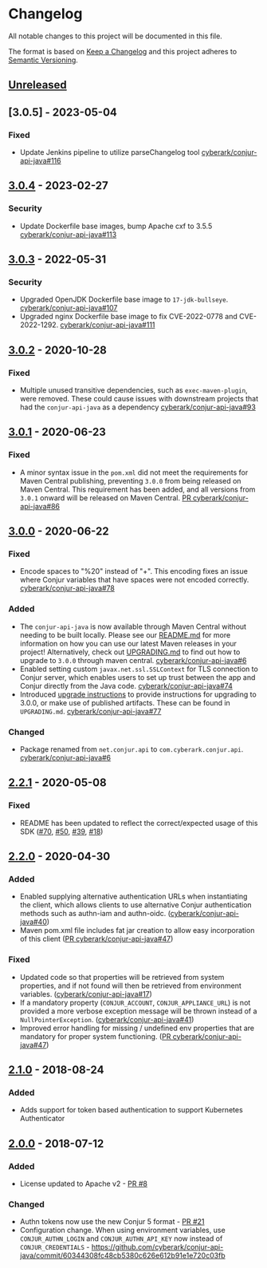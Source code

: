 # Changelog
All notable changes to this project will be documented in this file.

The format is based on [Keep a Changelog](http://keepachangelog.com/en/1.0.0/)
and this project adheres to [Semantic Versioning](http://semver.org/spec/v2.0.0.html).

## [Unreleased]

## [3.0.5] - 2023-05-04

### Fixed
- Update Jenkins pipeline to utilize parseChangelog tool
  [cyberark/conjur-api-java#116](https://github.com/cyberark/conjur-api-java/issues/116)

## [3.0.4] - 2023-02-27

### Security
- Update Dockerfile base images, bump Apache cxf to 3.5.5
  [cyberark/conjur-api-java#113](https://github.com/cyberark/conjur-api-java/issues/113)

## [3.0.3] - 2022-05-31

### Security
- Upgraded OpenJDK Dockerfile base image to `17-jdk-bullseye`.
  [cyberark/conjur-api-java#107](https://github.com/cyberark/conjur-api-java/pull/107)
- Upgraded nginx Dockerfile base image to fix CVE-2022-0778 and CVE-2022-1292.
  [cyberark/conjur-api-java#111](https://github.com/cyberark/conjur-api-java/pull/111)

## [3.0.2] - 2020-10-28
### Fixed
- Multiple unused transitive dependencies, such as `exec-maven-plugin`, were removed. 
  These could cause issues with downstream projects that had the `conjur-api-java` as 
  a dependency [cyberark/conjur-api-java#93](https://github.com/cyberark/conjur-api-java/issues/93)

## [3.0.1] - 2020-06-23
### Fixed
- A minor syntax issue in the `pom.xml` did not meet the requirements for Maven Central 
  publishing, preventing `3.0.0` from being released on Maven Central. This requirement 
  has been added, and all versions from `3.0.1` onward will be released on Maven Central. 
  [PR cyberark/conjur-api-java#86](https://github.com/cyberark/conjur-api-java/pull/86)

## [3.0.0] - 2020-06-22
### Fixed
- Encode spaces to "%20" instead of "+". This encoding fixes an issue where Conjur
  variables that have spaces were not encoded correctly.
  [cyberark/conjur-api-java#78](https://github.com/cyberark/conjur-api-java/issues/78)

### Added
- The `conjur-api-java` is now available through Maven Central without needing to be 
  built locally. Please see our [README.md](./README.md#using-maven-releases) for more 
  information on how you can use our latest Maven releases in your project! Alternatively, 
  check out [UPGRADING.md](./UPGRADING.md) to find out how to upgrade to `3.0.0` 
  through maven central. [cyberark/conjur-api-java#6](https://github.com/cyberark/conjur-api-java/issues/6)
- Enabled setting custom `javax.net.ssl.SSLContext` for TLS connection to Conjur server,
  which enables users to set up trust between the app and Conjur directly from the Java code.
  [cyberark/conjur-api-java#74](https://github.com/cyberark/conjur-api-java/issues/74)
- Introduced [upgrade instructions](https://github.com/cyberark/conjur-api-java/UPGRADING.md) 
  to provide instructions for upgrading to 3.0.0, or make use of published artifacts. These can be 
  found in `UPGRADING.md`. [cyberark/conjur-api-java#77](https://github.com/cyberark/conjur-api-java/issues/77)

### Changed
- Package renamed from `net.conjur.api` to `com.cyberark.conjur.api`.
  [cyberark/conjur-api-java#6](https://github.com/cyberark/conjur-api-java/issues/6)

## [2.2.1] - 2020-05-08
### Fixed
- README has been updated to reflect the correct/expected usage of this SDK ([#70](https://github.com/cyberark/conjur-api-java/issues/70),
  [#50](https://github.com/cyberark/conjur-api-java/issues/50),
  [#39](https://github.com/cyberark/conjur-api-java/issues/39),
  [#18](https://github.com/cyberark/conjur-api-java/issues/18))

## [2.2.0] - 2020-04-30
### Added
- Enabled supplying alternative authentication URLs when instantiating the client,
  which allows clients to use alternative Conjur authentication methods such as
  authn-iam and authn-oidc. ([cyberark/conjur-api-java#40](https://github.com/cyberark/conjur-api-java/issues/40))
- Maven pom.xml file includes fat jar creation to allow easy incorporation of
  this client ([PR cyberark/conjur-api-java#47](https://github.com/cyberark/conjur-api-java/issues/47))

### Fixed
- Updated code so that properties will be retrieved from system properties, and
  if not found will then be retrieved from environment variables. ([cyberark/conjur-api-java#17](https://github.com/cyberark/conjur-api-java/issues/17))
- If a mandatory property (`CONJUR_ACCOUNT`, `CONJUR_APPLIANCE_URL`) is not provided
  a more verbose exception message will be thrown instead of a `NullPointerException`.
  ([cyberark/conjur-api-java#41](https://github.com/cyberark/conjur-api-java/issues/41))
- Improved error handling for missing / undefined env properties that are
  mandatory for proper system functioning.
  ([PR cyberark/conjur-api-java#47](https://github.com/cyberark/conjur-api-java/issues/47))

## [2.1.0] - 2018-08-24
### Added
- Adds support for token based authentication to support Kubernetes Authenticator

## [2.0.0] - 2018-07-12
### Added
- License updated to Apache v2 - [PR #8](https://github.com/cyberark/conjur-api-java/pull/8)

### Changed
- Authn tokens now use the new Conjur 5 format - [PR #21](https://github.com/cyberark/conjur-api-java/pull/21)
- Configuration change. When using environment variables, use `CONJUR_AUTHN_LOGIN` and `CONJUR_AUTHN_API_KEY` now instead of `CONJUR_CREDENTIALS` - https://github.com/cyberark/conjur-api-java/commit/60344308fc48cb5380c626e612b91e1e720c03fb

[Unreleased]: https://github.com/cyberark/conjur-api-java/compare/v3.0.4...HEAD
[3.0.4]: https://github.com/cyberark/conjur-api-java/compare/v3.0.3...v3.0.4
[3.0.3]: https://github.com/cyberark/conjur-api-java/compare/v3.0.2...v3.0.3
[3.0.2]: https://github.com/cyberark/conjur-api-java/compare/v3.0.1...v3.0.2
[3.0.1]: https://github.com/cyberark/conjur-api-java/compare/v3.0.0...v3.0.1
[3.0.0]: https://github.com/cyberark/conjur-api-java/compare/v2.2.1...v3.0.0
[2.0.0]: https://github.com/cyberark/conjur-api-java/compare/v1.1.0...v2.0.0
[2.1.0]: https://github.com/cyberark/conjur-api-java/compare/v2.0.0...v2.1.0
[2.2.0]: https://github.com/cyberark/conjur-api-java/compare/v2.1.0...v2.2.0
[2.2.1]: https://github.com/cyberark/conjur-api-java/compare/v2.2.0...v2.2.1
